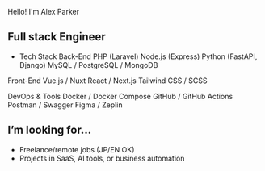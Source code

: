 Hello! I'm Alex Parker

## Full stack Engineer
- Tech Stack
Back-End
  PHP (Laravel)
  Node.js (Express)
  Python (FastAPI, Django)
  MySQL / PostgreSQL / MongoDB
  
Front-End
  Vue.js / Nuxt
  React / Next.js
  Tailwind CSS / SCSS

DevOps & Tools
  Docker / Docker Compose
  GitHub / GitHub Actions
  Postman / Swagger
  Figma / Zeplin

##  I’m looking for...
- Freelance/remote jobs (JP/EN OK)
- Projects in SaaS, AI tools, or business automation



